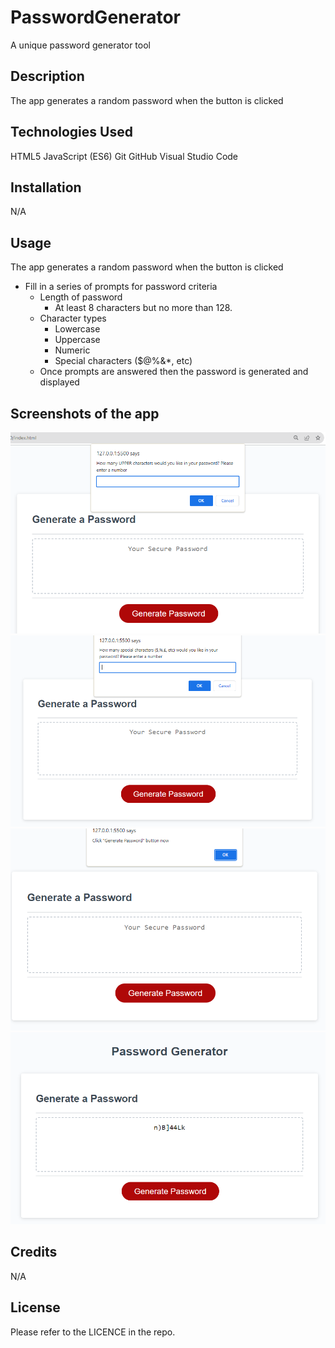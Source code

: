 # PasswordGenerator
A unique password generator tool

## Description

The app generates a random password when the button is clicked
  
## Technologies Used
HTML5
JavaScript (ES6)
Git
GitHub
Visual Studio Code


## Installation

N/A

## Usage

The app generates a random password when the button is clicked
* Fill in a series of prompts for password criteria
    * Length of password
      * At least 8 characters but no more than 128.
    * Character types
      * Lowercase
      * Uppercase
      * Numeric
      * Special characters ($@%&*, etc)
    * Once prompts are answered then the password is generated and displayed

## Screenshots of the app
![alt text](Screenshot_2.png)
![alt text](Screenshot_3.png)
![alt text](Screenshot_4.png)
![alt text](Screenshot_5.png)


 

## Credits

N/A

## License

Please refer to the LICENCE in the repo.
